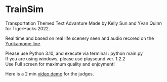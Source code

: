 # TrainSim
 Transportation Themed Text Advanture Made by Kelly Sun and Yvan Quinn for TigerHacks 2022.
 
 Real time and based on real life scenery seen and audio recored on the [Yurikamome line](https://www.youtube.com/watch?v=7iSOMLkFizU).
 
 
 Please use Python 3.10, and execute via terminal : python main.py\
 If you are using windows, please use playsound ver. 1.2.2\
 Use Full screen for maximum quality and enjoyment!


 Here is a 2 min [video demo](https://www.youtube.com/watch?v=b0z7cK230RA&ab_channel=PaceOfSol) for the judges. 
